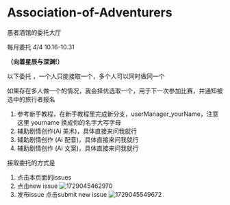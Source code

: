 # Association-of-Adventurers

愚者酒馆的委托大厅

每月委托 4/4 10.16-10.31

**（向着星辰与深渊!）**

以下委托 ，一个人只能接取一个，多个人可以同时做同一个

如果存在多人做一个的情况，我会择优选取一个，用于下一次参加比赛，并通知被选中的旅行者报名

1. 参考新手教程，在新手教程里完成新分支，userManager_yourName，注意这里 yourname 换成你的名字大写字母
2. 辅助剧情创作(Ai 美术)，具体直接来问我就行
3. 辅助剧情创作 (Ai 配音)，具体直接来问我就行
4. 辅助剧情创作 (Ai 文案)，具体直接来问我就行


接取委托的方式是

1. 点击本页面的issues
2. 点击new issue
![1729045462970](https://github.com/user-attachments/assets/624af5fa-a865-4169-9eca-904716fc458f)
3. 发布issue 点击submit new issue 
![1729045549672](https://github.com/user-attachments/assets/d4bd3120-351b-45aa-8a1d-47f9279331ba)
